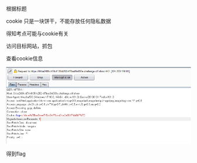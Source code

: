 根据标题

cookie 只是一块饼干，不能存放任何隐私数据

得知考点可能与cookie有关

 

访问目标网站，抓包

查看cookie信息

![image-20250309093824751](./assets/image-20250309093824751.png)

得到flag
